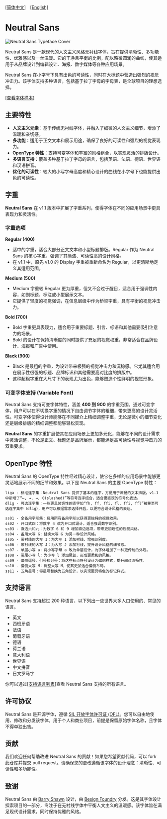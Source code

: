 [[简体中文]](README-CN.md)　[[English]](README.md)

# Neutral Sans

![Neutral Sans Typeface Cover](image/cover.jpg)

Neutral Sans 是一款现代的人文主义风格无衬线字体，旨在提供清晰性、多功能性、优雅感以及一丝温暖。它的干净且平衡的比例，配以略微圆润的曲线，使其适用于从品牌设计到编辑设计、海报、数字媒体等各种应用场景。

Neutral Sans 在小字号下具有出色的可读性，同时在大标题中营造出强烈的视觉冲击力。该字体支持多种语言，包括基于拉丁字母的字母表，是全球项目的理想选择。

[[查看字体样本]](Specimen/Neutral%20Sans%20v1.1%20Type%20Specimen.pdf)

## 主要特性

- **人文主义元素**：基于传统无衬线字体，并融入了细微的人文主义细节，增添了温暖和亲切感。
- **多功能**：适用于正文文本和展示用途，确保了良好的可读性和强烈的视觉表现力。
- **OpenType 特性**：支持可变字体和丰富的风格组合，以实现灵活的排版设计。
- **多语言支持**：覆盖多种基于拉丁字母的语言，包括英语、法语、德语、世界语和汉语拼音。
- **优化的可读性**：较大的小写字母高度和精心设计的曲线在小字号下也能提供出色的可读性。

## 字重

**Neutral Sans** 在 v1.1 版本中扩展了字重系列，使得字体在不同的应用场景中更具表现力和灵活性。

### 字重选项

**Regular (400)**  
   - 适中的字重，适合大部分正文文本和小型标题排版。Regular 作为 Neutral Sans 的核心字重，强调了其简洁、可读性高的设计风格。
   - 在 v1.1 中，原先 v1.0 的 Display 字重被重新命名为 Regular，以更清晰地定义其适用范围。

**Medium (500)**  
   - Medium 字重较 Regular 更为厚重，但又不会过于醒目，适合用于强调性内容，如副标题、标注或小型展示文本。
   - 它提供了轻度的视觉强调，在信息层级中作为桥梁字重，具有平衡的视觉冲击力。

**Bold (700)**  
   - Bold 字重更具表现力，适合用于重要标题、引言、标语和其他需要吸引注意力的场景。
   - Bold 的设计在保持清晰度的同时提供了充足的视觉权重，非常适合在品牌设计、海报和广告中使用。

**Black (900)**  
   - Black 是最粗的字重，为设计带来极强的视觉冲击力和沉稳感。它尤其适合用在展示性很强的标题、品牌标识和其他需要高对比度的排版中。
   - 这种超粗字重在大尺寸下的表现尤为出色，能够塑造个性鲜明的视觉形象。

### 可变字体支持 (Variable Font)

Neutral Sans 支持可变字体特性，涵盖 **400 到 900** 的字重范围。通过可变字体，用户可以在不切换字重的情况下自由调节字体的粗细，带来更高的设计灵活性。可变字体使得设计师能够在不同媒介上精细调整字重，无论是微小的细节变化还是层级排版的精细调整都能够轻松实现。


**Neutral Sans** 的字重扩展使其在应用场景上更加多元化，能够在不同的设计需求中灵活调整，不论是正文、标题还是品牌展示，都能满足高可读性与视觉冲击力的双重要求。

## OpenType 特性

Neutral Sans 的 OpenType 特性经过精心设计，使它在多样的应用场景中能够更灵活地展示不同的细节和效果。以下是 Neutral Sans 的主要 OpenType 特性：

```
liga - 标准连字集：Neutral Sans 提供了基本的连字，方便用于流畅的文本排版。v1.1 中新增了“←, →, ↔, 0(slashed)”等符号连字组合，适合更直观的符号化表达。
dlig - 可选连字集：一些更具装饰性的连字如“fh, ff, ffi, fl, ffi, ffl”被移至可选连字集中（dlig），用户可以根据需求选择开启，以更符合设计风格的表达。

ss01 - 全备用字形集：启用所有备用字形以获得更独特的视觉效果。
ss02 - 开口式四：将数字 4 改为开口式设计，适合强调数字识别。
ss03 - 直边六和九：为数字 6 和 9 增加直边选项，带来更加理性的视觉风格。
ss04 - 备用大写 G：替换大写 G 为另一种设计风格。
ss05 - 带衬线的大写 I：为大写 I 添加衬线，增强识别度。
ss06 - 带衬线的大写 J：为大写 J 添加衬线，提升设计风格的细节感。
ss07 - 单层小写 a：将小写字母 a 改为单层设计，为字体增加了一种更传统的外观。
ss08 - 带尾小写 l：为小写 l 添加尾部，形成更柔和的风格。
ss09 - 偏侧逗号、引号和分号：将这些标点符号设计为偏侧样式，提升阅读流畅性。
ss10 - 偏侧大写 M：调整大写 M，使其更加适合偏侧布局。
ss11 - 五角星号：将星号替换为五角设计，以实现更具特色的标记样式。
```

## 支持语言

Neutral Sans 支持超过 200 种语言，以下列出一些世界大多人口使用的、常见的语言。

- 英文
- 西班牙语
- 法语
- 葡萄牙语
- 德语
- 荷兰语
- 意大利语
- 世界语
- 中文拼音
- 日文罗马字

你可以通过[[支持语言列表]](Supported%20Languages.md)查看 Neutral Sans 支持的所有语言。

## 许可协议

Neutral Sans 是开源字体，遵循 [SIL 开放字体许可证 (OFL)](https://scripts.sil.org/cms/scripts/page.php?site_id=nrsi&id=OFL)。您可以自由地使用、修改和分发该字体，用于个人和商业项目，前提是保留原始字体名称，且字体不得单独出售。

## 贡献

我们欢迎任何帮助改进 Neutral Sans 的贡献！如果您希望贡献代码，可以 fork 此仓库并提交 pull request。请确保您的更改遵循该字体的设计理念：清晰性、可读性和多功能性。

## 致谢

Neutral Sans 由 [Barry Shawn](https://github.com/BarryShawnsz) 设计，由 [Besign Foundry](https://github.com/BesignLab) 分发。这是其字体设计探索项目的一部分，专注于在无衬线字体中平衡人文主义的温暖感。该字体旨在满足现代设计需求，同时保持优雅的风格。

